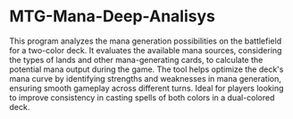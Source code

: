 # MTG-Mana-Deep-Analisys
This program analyzes the mana generation possibilities on the battlefield for a two-color deck. It evaluates the available mana sources, considering the types of lands and other mana-generating cards, to calculate the potential mana output during the game. The tool helps optimize the deck's mana curve by identifying strengths and weaknesses in mana generation, ensuring smooth gameplay across different turns. Ideal for players looking to improve consistency in casting spells of both colors in a dual-colored deck.
